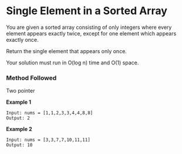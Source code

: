 # Single Element in a Sorted Array

You are given a sorted array consisting of only integers where every element appears exactly twice, except for one element which appears exactly once.

Return the single element that appears only once.

Your solution must run in O(log n) time and O(1) space.

### Method Followed
Two pointer

**Example 1**
```
Input: nums = [1,1,2,3,3,4,4,8,8]
Output: 2
```
**Example 2**
```
Input: nums = [3,3,7,7,10,11,11]
Output: 10
```
